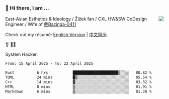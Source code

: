 ### 👋 Hi there, I am ...

<img align="right" src="https://github-readme-stats.vercel.app/api?username=victoryang00&show_icons=true&icon_color=0366d6&bg_color=ffffff&hide_title=true" />

East-Asian Esthetics & Ideology / Žižek fan / CXL HW&SW CoDesign Engineer / Wife of [@Bazinga-0411](https://bazinga-0411.github.io/)

Check out my résumé: [English Version](http://asplos.dev/) | [中文简历](http://asplos.dev/CN.html)

⚧️ 
🏳️‍⚧️ 

System Hacker.


<!--START_SECTION:waka-->

```txt
From: 15 April 2025 - To: 22 April 2025

Rust          6 hrs           ████████████████████▒░░░░   80.82 %
TOML          24 mins         █▒░░░░░░░░░░░░░░░░░░░░░░░   05.54 %
C++           14 mins         ▓░░░░░░░░░░░░░░░░░░░░░░░░   03.32 %
HTML          8 mins          ▒░░░░░░░░░░░░░░░░░░░░░░░░   01.91 %
Markdown      6 mins          ▒░░░░░░░░░░░░░░░░░░░░░░░░   01.38 %
```

<!--END_SECTION:waka-->
